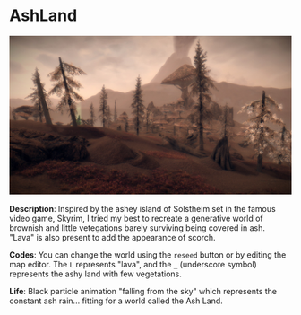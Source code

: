 # AshLand
![](assets/Solstheim.jpg)

**Description**: Inspired by the ashey island of Solstheim set in the famous video game, Skyrim, I tried my best to recreate a generative world of brownish and little vetegations barely surviving being covered in ash. "Lava" is also present to add the appearance of scorch.

**Codes**: You can change the world using the `reseed` button or by editing the map editor. The `L` represents "lava", and the `_` (underscore symbol) represents the ashy land with few vegetations.

**Life**: Black particle animation "falling from the sky" which represents the constant ash rain... fitting for a world called the Ash Land.